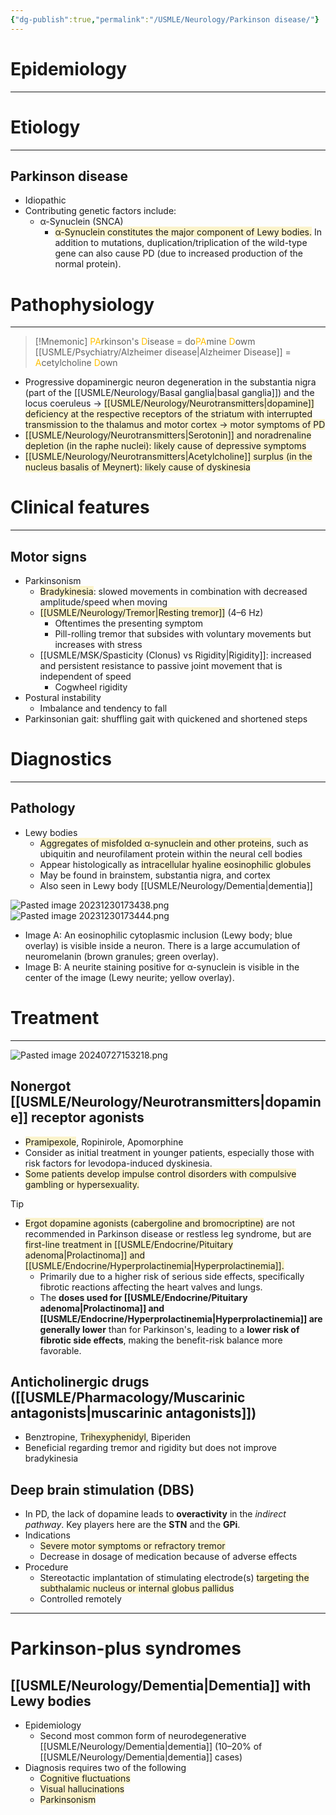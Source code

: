 ```yaml
---
{"dg-publish":true,"permalink":"/USMLE/Neurology/Parkinson disease/"}
---
```


# Epidemiology
---


# Etiology
---
## Parkinson disease
- Idiopathic
- Contributing genetic factors include:
	- α-Synuclein (SNCA)
		- <span style="background:rgba(240, 200, 0, 0.2)">α-Synuclein constitutes the major component of Lewy bodies.</span> In addition to mutations, duplication/triplication of the wild-type gene can also cause PD (due to increased production of the normal protein).
# Pathophysiology
---
>[!Mnemonic] 
><font color="#ffc000">PA</font>rkinson's <font color="#ffc000">D</font>isease = do<font color="#ffc000">PA</font>mine <font color="#ffc000">D</font>owm
>[[USMLE/Psychiatry/Alzheimer disease\|Alzheimer Disease]] = <font color="#ffc000">A</font>cetylcholine <font color="#ffc000">D</font>own
- Progressive dopaminergic neuron degeneration in the substantia nigra (part of the [[USMLE/Neurology/Basal ganglia\|basal ganglia]]) and the locus coeruleus → <span style="background:rgba(240, 200, 0, 0.2)">[[USMLE/Neurology/Neurotransmitters\|dopamine]] deficiency at the respective receptors of the striatum with interrupted transmission to the thalamus and motor cortex → motor symptoms of PD</span>
- <span style="background:rgba(240, 200, 0, 0.2)">[[USMLE/Neurology/Neurotransmitters\|Serotonin]] and noradrenaline depletion (in the raphe nuclei): likely cause of depressive symptoms</span>
- <span style="background:rgba(240, 200, 0, 0.2)">[[USMLE/Neurology/Neurotransmitters\|Acetylcholine]] surplus (in the nucleus basalis of Meynert): likely cause of dyskinesia</span>

# Clinical features
---
## Motor signs
- Parkinsonism
	- <span style="background:rgba(240, 200, 0, 0.2)">Bradykinesia</span>: slowed movements in combination with decreased amplitude/speed when moving 
	- <span style="background:rgba(240, 200, 0, 0.2)">[[USMLE/Neurology/Tremor\|Resting tremor]]</span> (4–6 Hz)
		- Oftentimes the presenting symptom
		- Pill-rolling tremor that subsides with voluntary movements but increases with stress
	- [[USMLE/MSK/Spasticity (Clonus) vs Rigidity\|Rigidity]]: increased and persistent resistance to passive joint movement that is independent of speed
		- Cogwheel rigidity
- Postural instability 
	- Imbalance and tendency to fall
- Parkinsonian gait: shuffling gait with quickened and shortened steps

# Diagnostics
---
## Pathology
- Lewy bodies
	- <span style="background:rgba(240, 200, 0, 0.2)">Aggregates of misfolded α-synuclein and other proteins</span>, such as ubiquitin and neurofilament protein within the neural cell bodies
	- Appear histologically as <span style="background:rgba(240, 200, 0, 0.2)">intracellular hyaline eosinophilic globules</span>
	- May be found in brainstem, substantia nigra, and cortex
	- Also seen in Lewy body [[USMLE/Neurology/Dementia\|dementia]]

![Pasted image 20231230173438.png](/img/user/appendix/Pasted%20image%2020231230173438.png)![Pasted image 20231230173444.png](/img/user/appendix/Pasted%20image%2020231230173444.png)
- Image A: An eosinophilic cytoplasmic inclusion (Lewy body; blue overlay) is visible inside a neuron. There is a large accumulation of neuromelanin (brown granules; green overlay).
- Image B: A neurite staining positive for α-synuclein is visible in the center of the image (Lewy neurite; yellow overlay).

# Treatment
---
![Pasted image 20240727153218.png](/img/user/appendix/Pasted%20image%2020240727153218.png)
## Nonergot [[USMLE/Neurology/Neurotransmitters\|dopamine]] receptor agonists
- <span style="background:rgba(240, 200, 0, 0.2)">Pramipexole</span>, Ropinirole, Apomorphine
- Consider as initial treatment in younger patients, especially those with risk factors for levodopa-induced dyskinesia.
- <span style="background:rgba(240, 200, 0, 0.2)">Some patients develop impulse control disorders with compulsive gambling or hypersexuality.</span>
>[!tip] 
>- <span style="background:rgba(240, 200, 0, 0.2)">Ergot dopamine agonists (cabergoline and bromocriptine)</span> are not recommended in Parkinson disease or restless leg syndrome, but are<span style="background:rgba(240, 200, 0, 0.2)"> first-line treatment in [[USMLE/Endocrine/Pituitary adenoma\|Prolactinoma]] and [[USMLE/Endocrine/Hyperprolactinemia\|Hyperprolactinemia]].</span>
>	- Primarily due to a higher risk of serious side effects, specifically fibrotic reactions affecting the heart valves and lungs.
>	- The **doses used for [[USMLE/Endocrine/Pituitary adenoma\|Prolactinoma]] and [[USMLE/Endocrine/Hyperprolactinemia\|Hyperprolactinemia]] are generally lower** than for Parkinson's, leading to a **lower risk of fibrotic side effects**, making the benefit-risk balance more favorable.
## Anticholinergic drugs ([[USMLE/Pharmacology/Muscarinic antagonists\|muscarinic antagonists]])
- Benztropine, <span style="background:rgba(240, 200, 0, 0.2)">Trihexyphenidyl</span>, Biperiden
- Beneficial regarding tremor and rigidity but does not improve bradykinesia
## Deep brain stimulation (DBS)
- In PD, the lack of dopamine leads to **overactivity** in the _indirect pathway_. Key players here are the **STN** and the **GPi**.
- Indications
	- <span style="background:rgba(240, 200, 0, 0.2)">Severe motor symptoms or refractory tremor</span>
	- Decrease in dosage of medication because of adverse effects
- Procedure
	- Stereotactic implantation of stimulating electrode(s) <span style="background:rgba(240, 200, 0, 0.2)">targeting the subthalamic nucleus or internal globus pallidus</span>
	- Controlled remotely

---
# Parkinson-plus syndromes
## [[USMLE/Neurology/Dementia\|Dementia]] with Lewy bodies
- Epidemiology
	- Second most common form of neurodegenerative [[USMLE/Neurology/Dementia\|dementia]] (10–20% of [[USMLE/Neurology/Dementia\|dementia]] cases) 
- Diagnosis requires two of the following
	- <span style="background:rgba(240, 200, 0, 0.2)">Cognitive fluctuations</span>
	- <span style="background:rgba(240, 200, 0, 0.2)">Visual hallucinations</span>
	- <span style="background:rgba(240, 200, 0, 0.2)">Parkinsonism</span>
